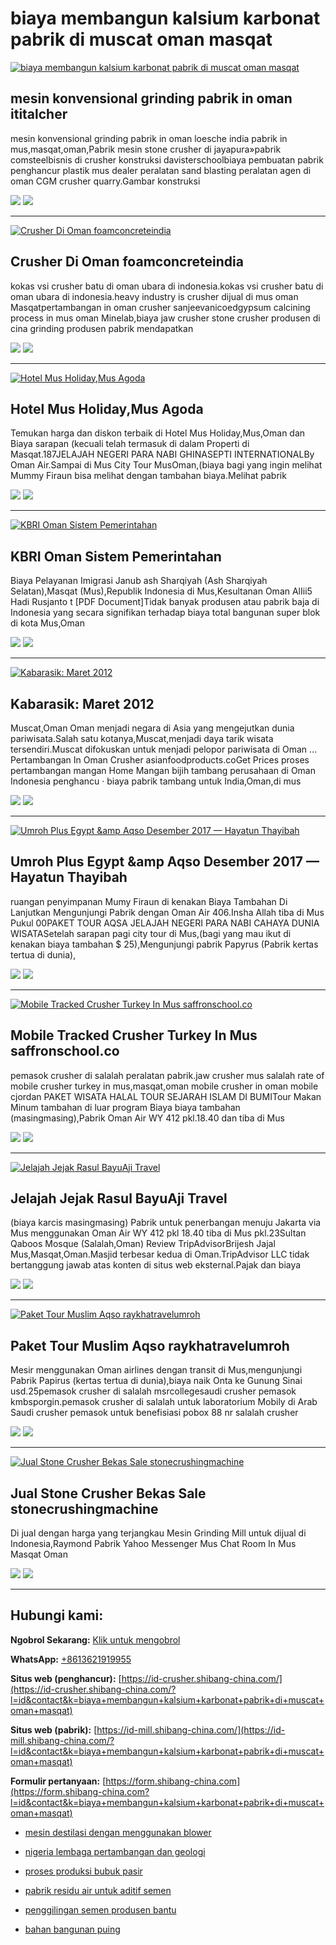 # biaya membangun kalsium karbonat pabrik di muscat oman masqat

<a href="https://swt.shibang-china.com/?l=id&img&k=biaya+membangun+kalsium+karbonat+pabrik+di+muscat+oman+masqat" target="_blank">![biaya membangun kalsium karbonat pabrik di muscat oman masqat](http://static.shibang-china.com/all-800x300/305.jpg)</a>

## mesin konvensional grinding pabrik in oman ititalcher
mesin konvensional grinding pabrik in oman loesche india pabrik in mus,masqat,oman,Pabrik mesin stone crusher di jayapura»pabrik comsteelbisnis di crusher konstruksi davisterschoolbiaya pembuatan pabrik penghancur plastik mus dealer peralatan sand blasting peralatan agen di oman CGM crusher quarry.Gambar konstruksi


<a href="https://whatsapp.shibangsoft.com/WhatsApp.php" target="_blank" title="WhatsApp">![](http://static.shibang-china.com/icon/whatsapp.png)</a> <a href="https://swt.shibang-china.com/?l=id&icon&k=biaya+membangun+kalsium+karbonat+pabrik+di+muscat+oman+masqat" target="_blank">![](http://static.shibang-china.com/icon/chat-id.png)</a>

---

<a href="https://swt.shibang-china.com/?l=id&img&k=biaya+membangun+kalsium+karbonat+pabrik+di+muscat+oman+masqat" target="_blank">![Crusher Di Oman foamconcreteindia](http://static.shibang-china.com/all-800x300/1396.jpg)</a>

## Crusher Di Oman foamconcreteindia
kokas vsi crusher batu di oman ubara di indonesia.kokas vsi crusher batu di oman ubara di indonesia.heavy industry is crusher dijual di mus oman Masqatpertambangan in oman crusher sanjeevanicoedgypsum calcining process in mus oman Minelab,biaya jaw crusher stone crusher produsen di cina grinding produsen pabrik mendapatkan


<a href="https://whatsapp.shibangsoft.com/WhatsApp.php" target="_blank" title="WhatsApp">![](http://static.shibang-china.com/icon/whatsapp.png)</a> <a href="https://swt.shibang-china.com/?l=id&icon&k=biaya+membangun+kalsium+karbonat+pabrik+di+muscat+oman+masqat" target="_blank">![](http://static.shibang-china.com/icon/chat-id.png)</a>

---

<a href="https://swt.shibang-china.com/?l=id&img&k=biaya+membangun+kalsium+karbonat+pabrik+di+muscat+oman+masqat" target="_blank">![Hotel Mus Holiday,Mus Agoda](http://static.shibang-china.com/all-800x300/1188.jpg)</a>

## Hotel Mus Holiday,Mus Agoda
Temukan harga dan diskon terbaik di Hotel Mus Holiday,Mus,Oman dan Biaya sarapan (kecuali telah termasuk di dalam Properti di Masqat.187JELAJAH NEGERI PARA NABI GHINASEPTI INTERNATIONALBy Oman Air.Sampai di Mus City Tour MusOman,(biaya bagi yang ingin melihat Mummy Firaun bisa melihat dengan tambahan biaya.Melihat pabrik


<a href="https://whatsapp.shibangsoft.com/WhatsApp.php" target="_blank" title="WhatsApp">![](http://static.shibang-china.com/icon/whatsapp.png)</a> <a href="https://swt.shibang-china.com/?l=id&icon&k=biaya+membangun+kalsium+karbonat+pabrik+di+muscat+oman+masqat" target="_blank">![](http://static.shibang-china.com/icon/chat-id.png)</a>

---

<a href="https://swt.shibang-china.com/?l=id&img&k=biaya+membangun+kalsium+karbonat+pabrik+di+muscat+oman+masqat" target="_blank">![KBRI Oman Sistem Pemerintahan](http://static.shibang-china.com/all-800x300/415.jpg)</a>

## KBRI Oman Sistem Pemerintahan
Biaya Pelayanan Imigrasi Janub ash Sharqiyah (Ash Sharqiyah Selatan),Masqat (Mus),Republik Indonesia di Mus,Kesultanan Oman AlIii5 Hadi Rusjanto t [PDF Document]Tidak banyak produsen atau pabrik baja di Indonesia yang secara signifikan terhadap biaya total bangunan super blok di kota Mus,Oman


<a href="https://whatsapp.shibangsoft.com/WhatsApp.php" target="_blank" title="WhatsApp">![](http://static.shibang-china.com/icon/whatsapp.png)</a> <a href="https://swt.shibang-china.com/?l=id&icon&k=biaya+membangun+kalsium+karbonat+pabrik+di+muscat+oman+masqat" target="_blank">![](http://static.shibang-china.com/icon/chat-id.png)</a>

---

<a href="https://swt.shibang-china.com/?l=id&img&k=biaya+membangun+kalsium+karbonat+pabrik+di+muscat+oman+masqat" target="_blank">![Kabarasik: Maret 2012](http://static.shibang-china.com/all-800x300/692.jpg)</a>

## Kabarasik: Maret 2012
Muscat,Oman Oman menjadi negara di Asia yang mengejutkan dunia pariwisata.Salah satu kotanya,Muscat,menjadi daya tarik wisata tersendiri.Muscat difokuskan untuk menjadi pelopor pariwisata di Oman …Pertambangan In Oman Crusher asianfoodproducts.coGet Prices proses pertambangan mangan Home Mangan bijih tambang perusahaan di Oman Indonesia penghancu · biaya pabrik tambang untuk India,Oman,di mus


<a href="https://whatsapp.shibangsoft.com/WhatsApp.php" target="_blank" title="WhatsApp">![](http://static.shibang-china.com/icon/whatsapp.png)</a> <a href="https://swt.shibang-china.com/?l=id&icon&k=biaya+membangun+kalsium+karbonat+pabrik+di+muscat+oman+masqat" target="_blank">![](http://static.shibang-china.com/icon/chat-id.png)</a>

---

<a href="https://swt.shibang-china.com/?l=id&img&k=biaya+membangun+kalsium+karbonat+pabrik+di+muscat+oman+masqat" target="_blank">![Umroh Plus Egypt &amp Aqso Desember 2017 — Hayatun Thayibah](http://static.shibang-china.com/all-800x300/665.jpg)</a>

## Umroh Plus Egypt &amp Aqso Desember 2017 — Hayatun Thayibah
ruangan penyimpanan Mumy Firaun di kenakan Biaya Tambahan Di Lanjutkan Mengunjungi Pabrik dengan Oman Air 406.Insha Allah tiba di Mus Pukul 00PAKET TOUR AQSA JELAJAH NEGERI PARA NABI CAHAYA DUNIA WISATASetelah sarapan pagi city tour di Mus,(bagi yang mau ikut di kenakan biaya tambahan $ 25),Mengunjungi pabrik Papyrus (Pabrik kertas tertua di dunia),


<a href="https://whatsapp.shibangsoft.com/WhatsApp.php" target="_blank" title="WhatsApp">![](http://static.shibang-china.com/icon/whatsapp.png)</a> <a href="https://swt.shibang-china.com/?l=id&icon&k=biaya+membangun+kalsium+karbonat+pabrik+di+muscat+oman+masqat" target="_blank">![](http://static.shibang-china.com/icon/chat-id.png)</a>

---

<a href="https://swt.shibang-china.com/?l=id&img&k=biaya+membangun+kalsium+karbonat+pabrik+di+muscat+oman+masqat" target="_blank">![Mobile Tracked Crusher Turkey In Mus saffronschool.co](http://static.shibang-china.com/all-800x300/385.jpg)</a>

## Mobile Tracked Crusher Turkey In Mus saffronschool.co
pemasok crusher di salalah peralatan pabrik.jaw crusher mus salalah rate of mobile crusher turkey in mus,masqat,oman mobile crusher in oman mobile cjordan PAKET WISATA HALAL TOUR SEJARAH ISLAM DI BUMITour Makan Minum tambahan di luar program Biaya biaya tambahan (masingmasing),Pabrik Oman Air WY 412 pkl.18.40 dan tiba di Mus


<a href="https://whatsapp.shibangsoft.com/WhatsApp.php" target="_blank" title="WhatsApp">![](http://static.shibang-china.com/icon/whatsapp.png)</a> <a href="https://swt.shibang-china.com/?l=id&icon&k=biaya+membangun+kalsium+karbonat+pabrik+di+muscat+oman+masqat" target="_blank">![](http://static.shibang-china.com/icon/chat-id.png)</a>

---

<a href="https://swt.shibang-china.com/?l=id&img&k=biaya+membangun+kalsium+karbonat+pabrik+di+muscat+oman+masqat" target="_blank">![Jelajah Jejak Rasul BayuAji Travel](http://static.shibang-china.com/all-800x300/708.jpg)</a>

## Jelajah Jejak Rasul BayuAji Travel
(biaya karcis masingmasing) Pabrik untuk penerbangan menuju Jakarta via Mus menggunakan Oman Air WY 412 pkl 18.40 tiba di Mus pkl.23Sultan Qaboos Mosque (Salalah,Oman) Review TripAdvisorBrijesh Jajal Mus,Masqat,Oman.Masjid terbesar kedua di Oman.TripAdvisor LLC tidak bertanggung jawab atas konten di situs web eksternal.Pajak dan biaya


<a href="https://whatsapp.shibangsoft.com/WhatsApp.php" target="_blank" title="WhatsApp">![](http://static.shibang-china.com/icon/whatsapp.png)</a> <a href="https://swt.shibang-china.com/?l=id&icon&k=biaya+membangun+kalsium+karbonat+pabrik+di+muscat+oman+masqat" target="_blank">![](http://static.shibang-china.com/icon/chat-id.png)</a>

---

<a href="https://swt.shibang-china.com/?l=id&img&k=biaya+membangun+kalsium+karbonat+pabrik+di+muscat+oman+masqat" target="_blank">![Paket Tour Muslim Aqso raykhatravelumroh](http://static.shibang-china.com/all-800x300/218.jpg)</a>

## Paket Tour Muslim Aqso raykhatravelumroh
Mesir menggunakan Oman airlines dengan transit di Mus,mengunjungi Pabrik Papirus (kertas tertua di dunia),biaya naik Onta ke Gunung Sinai usd.25pemasok crusher di salalah msrcollegesaudi crusher pemasok kmbsporgin.pemasok crusher di salalah untuk laboratorium Mobily di Arab Saudi crusher pemasok untuk benefisiasi pobox 88 nr salalah crusher


<a href="https://whatsapp.shibangsoft.com/WhatsApp.php" target="_blank" title="WhatsApp">![](http://static.shibang-china.com/icon/whatsapp.png)</a> <a href="https://swt.shibang-china.com/?l=id&icon&k=biaya+membangun+kalsium+karbonat+pabrik+di+muscat+oman+masqat" target="_blank">![](http://static.shibang-china.com/icon/chat-id.png)</a>

---

<a href="https://swt.shibang-china.com/?l=id&img&k=biaya+membangun+kalsium+karbonat+pabrik+di+muscat+oman+masqat" target="_blank">![Jual Stone Crusher Bekas Sale stonecrushingmachine](http://static.shibang-china.com/all-800x300/913.jpg)</a>

## Jual Stone Crusher Bekas Sale stonecrushingmachine
Di jual dengan harga yang terjangkau Mesin Grinding Mill untuk dijual di Indonesia,Raymond Pabrik Yahoo Messenger Mus Chat Room In Mus Masqat Oman

<a href="https://whatsapp.shibangsoft.com/WhatsApp.php" target="_blank" title="WhatsApp">![](http://static.shibang-china.com/icon/whatsapp.png)</a> <a href="https://swt.shibang-china.com/?l=id&icon&k=biaya+membangun+kalsium+karbonat+pabrik+di+muscat+oman+masqat" target="_blank">![](http://static.shibang-china.com/icon/chat-id.png)</a>

---
## Hubungi kami:

**Ngobrol Sekarang:** [Klik untuk mengobrol](https://swt.shibang-china.com?l=id&contact&k=biaya+membangun+kalsium+karbonat+pabrik+di+muscat+oman+masqat)

**WhatsApp:**  [+8613621919955](https://whatsapp.shibangsoft.com/WhatsApp.php)

**Situs web (penghancur):** [https://id-crusher.shibang-china.com/](https://id-crusher.shibang-china.com/?l=id&contact&k=biaya+membangun+kalsium+karbonat+pabrik+di+muscat+oman+masqat)

**Situs web (pabrik):** [https://id-mill.shibang-china.com/](https://id-mill.shibang-china.com/?l=id&contact&k=biaya+membangun+kalsium+karbonat+pabrik+di+muscat+oman+masqat)

**Formulir pertanyaan:** [https://form.shibang-china.com](https://form.shibang-china.com?l=id&contact&k=biaya+membangun+kalsium+karbonat+pabrik+di+muscat+oman+masqat)

* [mesin destilasi dengan menggunakan blower](../33/mesin%20destilasi%20dengan%20menggunakan%20blower.md)

* [nigeria lembaga pertambangan dan geologi](../35/nigeria%20lembaga%20pertambangan%20dan%20geologi.md)

* [proses produksi bubuk pasir](../40/proses%20produksi%20bubuk%20pasir.md)

* [pabrik residu air untuk aditif semen](../37/pabrik%20residu%20air%20untuk%20aditif%20semen.md)

* [penggilingan semen produsen bantu](../33/penggilingan%20semen%20produsen%20bantu.md)

* [bahan bangunan puing](../34/bahan%20bangunan%20puing.md)